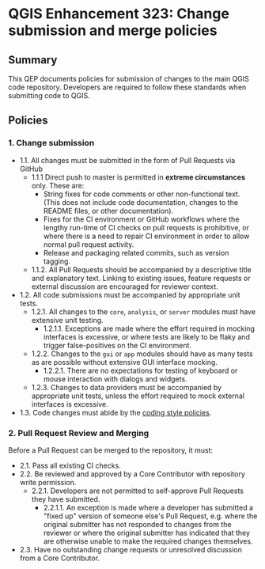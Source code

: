 # QGIS Enhancement 323: Change submission and merge policies

## Summary

This QEP documents policies for submission of changes to the main QGIS code repository.
Developers are required to follow these standards when submitting code to QGIS.

## Policies

### 1. Change submission

- 1.1. All changes must be submitted in the form of Pull Requests via GitHub
  - 1.1.1 Direct push to master is permitted in **extreme circumstances** only. These are:
    - String fixes for code comments or other non-functional text. (This does not include
      code documentation, changes to the README files, or other documentation).
    - Fixes for the CI environment or GitHub workflows where the lengthy run-time of
      CI checks on pull requests is prohibitive, or where there is a need to repair
      CI environment in order to allow normal pull request activity.
    - Release and packaging related commits, such as version tagging.
  - 1.1.2. All Pull Requests should be accompanied by a descriptive title and explanatory text.
    Linking to existing issues, feature requests or external discussion are encouraged
    for reviewer context. 
- 1.2. All code submissions must be accompanied by appropriate unit tests.
  - 1.2.1. All changes to the ``core``, ``analysis``, or ``server`` modules must
    have extensive unit testing.
    - 1.2.1.1. Exceptions are made where the effort required in mocking interfaces is excessive,
      or where tests are likely to be flaky and trigger false-positives on the CI environment.
  - 1.2.2. Changes to the ``gui`` or ``app`` modules should have as many tests as are possible
    without extensive GUI interface mocking.
    - 1.2.2.1. There are no expectations for testing of keyboard or mouse interaction with
      dialogs and widgets.
  - 1.2.3. Changes to data providers must be accompanied by appropriate unit tests, unless
    the effort required to mock external interfaces is excessive.
- 1.3. Code changes must abide by the [coding style policies](qep-314-coding-style.md).

### 2. Pull Request Review and Merging

Before a Pull Request can be merged to the repository, it must:

- 2.1. Pass all existing CI checks.
- 2.2. Be reviewed and approved by a Core Contributor with repository write permission.
  - 2.2.1. Developers are not permitted to self-approve Pull Requests they have submitted.
    - 2.2.1.1. An exception is made where a developer has submitted a "fixed up" version
      of someone else's Pull Request, e.g. where the original submitter has not responded
      to changes from the reviewer or where the original submitter has indicated that they
      are otherwise unable to make the required changes themselves.
- 2.3. Have no outstanding change requests or unresolved discussion from a Core Contributor.
